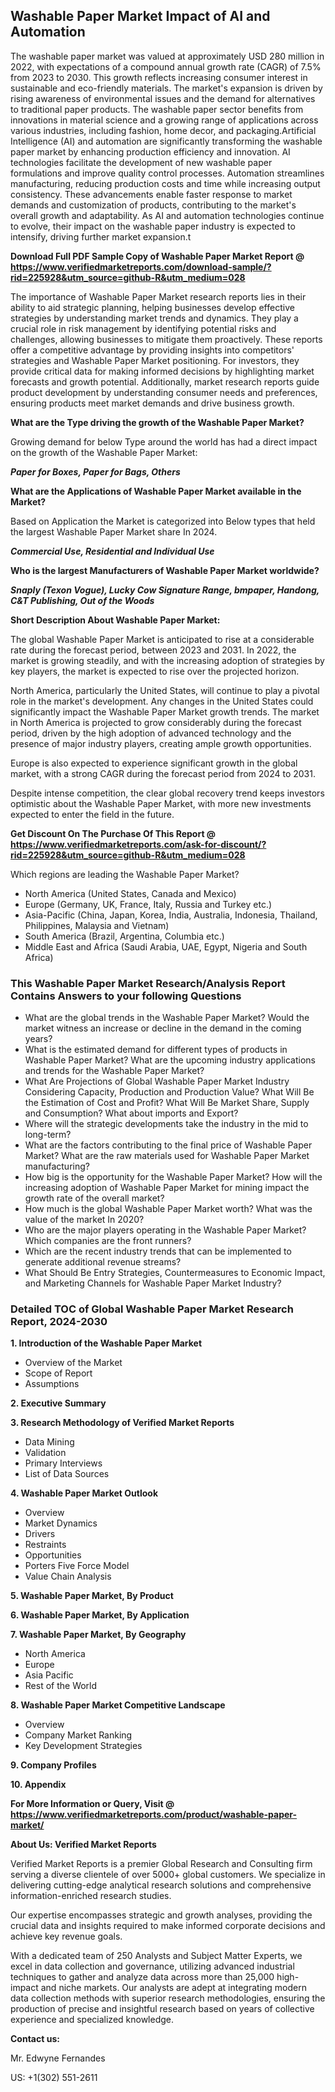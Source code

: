 <h2>Washable Paper Market Impact of AI and Automation</h2>The washable paper market was valued at approximately USD 280 million in 2022, with expectations of a compound annual growth rate (CAGR) of 7.5% from 2023 to 2030. This growth reflects increasing consumer interest in sustainable and eco-friendly materials. The market's expansion is driven by rising awareness of environmental issues and the demand for alternatives to traditional paper products. The washable paper sector benefits from innovations in material science and a growing range of applications across various industries, including fashion, home decor, and packaging.Artificial Intelligence (AI) and automation are significantly transforming the washable paper market by enhancing production efficiency and innovation. AI technologies facilitate the development of new washable paper formulations and improve quality control processes. Automation streamlines manufacturing, reducing production costs and time while increasing output consistency. These advancements enable faster response to market demands and customization of products, contributing to the market's overall growth and adaptability. As AI and automation technologies continue to evolve, their impact on the washable paper industry is expected to intensify, driving further market expansion.t</p><p id="" class=""><strong>Download Full PDF Sample Copy of Washable Paper Market Report @ <a href="https://www.verifiedmarketreports.com/download-sample/?rid=225928&utm_source=github-R&utm_medium=028" target="_blank">https://www.verifiedmarketreports.com/download-sample/?rid=225928&utm_source=github-R&utm_medium=028</a></strong></p><p>The importance of&nbsp;Washable Paper Market research reports lies in their ability to aid strategic planning, helping businesses develop effective strategies by understanding market trends and dynamics. They play a crucial role in risk management by identifying potential risks and challenges, allowing businesses to mitigate them proactively. These reports offer a competitive advantage by providing insights into competitors' strategies and Washable Paper Market positioning. For investors, they provide critical data for making informed decisions by highlighting market forecasts and growth potential. Additionally, market research reports guide product development by understanding consumer needs and preferences, ensuring products meet market demands and drive business growth.</p><p><strong>What are the&nbsp;Type driving the growth of the Washable Paper Market?</strong></p><p id="" class="">Growing demand for below Type around the world has had a direct impact on the growth of the Washable Paper Market:</p><em><strong>Paper for Boxes, Paper for Bags, Others</strong></em></p><strong>What are the&nbsp;Applications&nbsp;of Washable Paper Market available in the Market?</strong></p><p id="" class="">Based on Application the Market is categorized into Below types that held the largest Washable Paper Market share In 2024.</p><em><strong>Commercial Use, Residential and Individual Use</strong></em></p><strong>Who is the largest Manufacturers of Washable Paper Market worldwide?</strong></p><p><em><strong>Snaply (Texon Vogue), Lucky Cow Signature Range, bmpaper, Handong, C&T Publishing, Out of the Woods</strong></em></p><p id="" class=""><strong>Short Description About Washable Paper Market:</strong></p><p>The global Washable Paper Market is anticipated to rise at a considerable rate during the forecast period, between 2023 and 2031. In 2022, the market is growing steadily, and with the increasing adoption of strategies by key players, the market is expected to rise over the projected horizon.</p><p>North America, particularly the United States, will continue to play a pivotal role in the market's development. Any changes in the United States could significantly impact the Washable Paper Market growth trends. The market in North America is projected to grow considerably during the forecast period, driven by the high adoption of advanced technology and the presence of major industry players, creating ample growth opportunities.</p><p>Europe is also expected to experience significant growth in the global market, with a strong CAGR during the forecast period from 2024 to 2031.</p><p>Despite intense competition, the clear global recovery trend keeps investors optimistic about the Washable Paper Market, with more new investments expected to enter the field in the future.</p><p id="" class=""><strong>Get Discount On The Purchase Of This Report @ <a href="https://www.verifiedmarketreports.com/ask-for-discount/?rid=225928&utm_source=github-R&utm_medium=028" target="_blank">https://www.verifiedmarketreports.com/ask-for-discount/?rid=225928&utm_source=github-R&utm_medium=028</a></strong></p>Which regions are leading the Washable Paper Market?</p><ul><li>North America (United States, Canada and Mexico)</li><li>Europe (Germany, UK, France, Italy, Russia and Turkey etc.)</li><li>Asia-Pacific (China, Japan, Korea, India, Australia, Indonesia, Thailand, Philippines, Malaysia and Vietnam)</li><li>South America (Brazil, Argentina, Columbia etc.)</li><li>Middle East and Africa (Saudi Arabia, UAE, Egypt, Nigeria and South Africa)</li></ul><h3 id="" class="">This Washable Paper Market Research/Analysis Report Contains Answers to your following Questions</h3><ul><li>What are the global trends in the Washable Paper Market? Would the market witness an increase or decline in the demand in the coming years?</li><li>What is the estimated demand for different types of products in Washable Paper Market? What are the upcoming industry applications and trends for the Washable Paper Market?</li><li>What Are Projections of Global Washable Paper Market Industry Considering Capacity, Production and Production Value? What Will Be the Estimation of Cost and Profit? What Will Be Market Share, Supply and Consumption? What about imports and Export?</li><li>Where will the strategic developments take the industry in the mid to long-term?</li><li>What are the factors contributing to the final price of Washable Paper Market? What are the raw materials used for Washable Paper Market manufacturing?</li><li>How big is the opportunity for the Washable Paper Market? How will the increasing adoption of Washable Paper Market for mining impact the growth rate of the overall market?</li><li>How much is the global Washable Paper Market worth? What was the value of the market In 2020?</li><li>Who are the major players operating in the Washable Paper Market? Which companies are the front runners?</li><li>Which are the recent industry trends that can be implemented to generate additional revenue streams?</li><li>What Should Be Entry Strategies, Countermeasures to Economic Impact, and Marketing Channels for Washable Paper Market Industry?</li></ul><h3 id="" class="">Detailed TOC of Global Washable Paper Market Research Report, 2024-2030</h3><p id="" class=""><strong>1. Introduction of the Washable Paper Market</strong></p><ul><li>Overview of the Market</li><li>Scope of Report</li><li>Assumptions</li></ul><p id="" class=""><strong>2. Executive Summary</strong></p><p id="" class=""><strong>3. Research Methodology of Verified Market Reports</strong></p><ul><li>Data Mining</li><li>Validation</li><li>Primary Interviews</li><li>List of Data Sources</li></ul><p id="" class=""><strong>4. Washable Paper Market Outlook</strong></p><ul><li>Overview</li><li>Market Dynamics</li><li>Drivers</li><li>Restraints</li><li>Opportunities</li><li>Porters Five Force Model</li><li>Value Chain Analysis</li></ul><p id="" class=""><strong>5. Washable Paper Market, By Product</strong></p><p id="" class=""><strong>6. Washable Paper Market, By Application</strong></p><p id="" class=""><strong>7. Washable Paper Market, By Geography</strong></p><ul><li>North America</li><li>Europe</li><li>Asia Pacific</li><li>Rest of the World</li></ul><p id="" class=""><strong>8. Washable Paper Market Competitive Landscape</strong></p><ul><li>Overview</li><li>Company Market Ranking</li><li>Key Development Strategies</li></ul><p id="" class=""><strong>9. Company Profiles</strong></p><p id="" class=""><strong>10. Appendix</strong></p><p id="" class=""><strong>For More Information or Query, Visit @ <a href="https://www.verifiedmarketreports.com/product/washable-paper-market/" target="_blank">https://www.verifiedmarketreports.com/product/washable-paper-market/</a></strong></p><p id="" class=""><strong>About Us: Verified Market Reports</strong></p><p id="" class="">Verified Market Reports is a premier Global Research and Consulting firm serving a diverse clientele of over 5000+ global customers. We specialize in delivering cutting-edge analytical research solutions and comprehensive information-enriched research studies.</p><p id="" class="">Our expertise encompasses strategic and growth analyses, providing the crucial data and insights required to make informed corporate decisions and achieve key revenue goals.</p><p id="" class="">With a dedicated team of 250 Analysts and Subject Matter Experts, we excel in data collection and governance, utilizing advanced industrial techniques to gather and analyze data across more than 25,000 high-impact and niche markets. Our analysts are adept at integrating modern data collection methods with superior research methodologies, ensuring the production of precise and insightful research based on years of collective experience and specialized knowledge.</p><p id="" class=""><strong>Contact us:</strong></p><p id="" class="">Mr. Edwyne Fernandes</p><p id="" class="">US: +1(302) 551-2611</p>